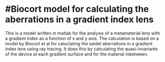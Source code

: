 #Biocort model for calculating the aberrations in a gradient index lens
=============
This is a model written in matlab for the analysis of a metamaterial lens with a gradient index as a function of x and y axis. The calculation is based on a model by Biocort et al for caluclating the seidel aberrations in a gradient index lens using ray tracing. It does this by calculating the quasi-invariants of the device at each gradient surface and for the material inbetween. 
